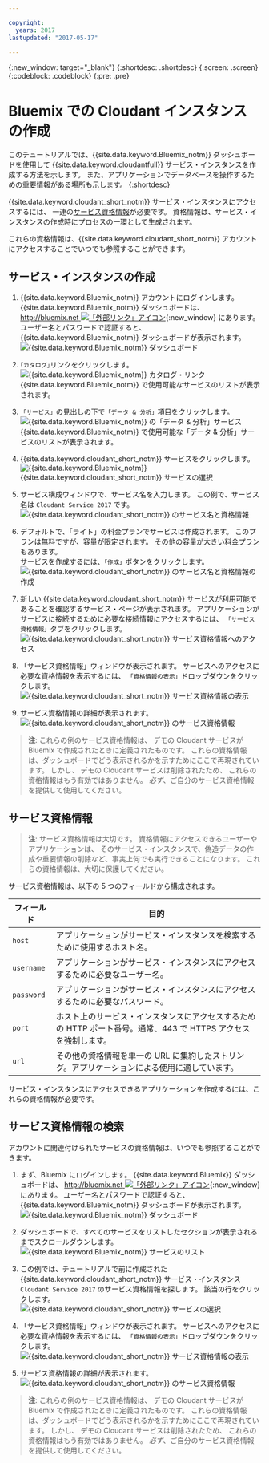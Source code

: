```yaml
---

copyright:
  years: 2017
lastupdated: "2017-05-17"

---
```


{:new_window: target="_blank"}
{:shortdesc: .shortdesc}
{:screen: .screen}
{:codeblock: .codeblock}
{:pre: .pre}

# Bluemix での Cloudant インスタンスの作成

このチュートリアルでは、{{site.data.keyword.Bluemix_notm}} ダッシュボードを使用して {{site.data.keyword.cloudantfull}}
サービス・インスタンスを作成する方法を示します。
また、アプリケーションでデータベースを操作するための重要情報がある場所も示します。
{:shortdesc}

{{site.data.keyword.cloudant_short_notm}} サービス・インスタンスにアクセスするには、
一連の[サービス資格情報](#the-service-credentials)が必要です。
資格情報は、サービス・インスタンスの作成時にプロセスの一環として生成されます。

これらの資格情報は、{{site.data.keyword.cloudant_short_notm}} アカウントにアクセスすることでいつでも参照することができます。

## サービス・インスタンスの作成

1.  {{site.data.keyword.Bluemix_notm}} アカウントにログインします。<br/>
    {{site.data.keyword.Bluemix_notm}} ダッシュボードは、
    [http://bluemix.net ![「外部リンク」アイコン](../images/launch-glyph.svg "「外部リンク」アイコン")](http://bluemix.net){:new_window} にあります。
    ユーザー名とパスワードで認証すると、
    {{site.data.keyword.Bluemix_notm}} ダッシュボードが表示されます。<br/>
    ![{{site.data.keyword.Bluemix_notm}} ダッシュボード](images/img0001.png)

2.  `｢カタログ｣`リンクをクリックします。<br/>
    ![{{site.data.keyword.Bluemix_notm}} カタログ・リンク](images/img0002.png)<br/>
    {{site.data.keyword.Bluemix_notm}} で使用可能なサービスのリストが表示されます。

3.  `「サービス」`の見出しの下で`「データ & 分析」`項目をクリックします。<br/>
    ![{{site.data.keyword.Bluemix_notm}} の「データ & 分析」サービス](images/img0003.png)<br/>
    {{site.data.keyword.Bluemix_notm}} で使用可能な「データ & 分析」サービスのリストが表示されます。

4.  {{site.data.keyword.cloudant_short_notm}} サービスをクリックします。<br>
    ![{{site.data.keyword.Bluemix_notm}} {{site.data.keyword.cloudant_short_notm}} サービスの選択](images/img0004.png)

5.  サービス構成ウィンドウで、サービス名を入力します。
    この例で、サービス名は `Cloudant Service 2017` です。<br/>
    ![{{site.data.keyword.cloudant_short_notm}} のサービス名と資格情報](images/img0005.png)

6.  デフォルトで、「ライト」の料金プランでサービスは作成されます。
    このプランは無料ですが、容量が限定されます。
    [その他の容量が大きい料金プラン](../offerings/bluemix.html)もあります。<br/>
    サービスを作成するには、`「作成」`ボタンをクリックします。<br/>
    ![{{site.data.keyword.cloudant_short_notm}} のサービス名と資格情報の作成](images/img0006.png)

7.  新しい {{site.data.keyword.cloudant_short_notm}} サービスが利用可能であることを確認するサービス・ページが表示されます。
    アプリケーションがサービスに接続するために必要な接続情報にアクセスするには、
    `「サービス資格情報」`タブをクリックします。<br/>
    ![{{site.data.keyword.cloudant_short_notm}} サービス資格情報へのアクセス](images/img0007.png)

8.  「サービス資格情報」ウィンドウが表示されます。
    サービスへのアクセスに必要な資格情報を表示するには、
    `「資格情報の表示」`ドロップダウンをクリックします。<br/>
    ![{{site.data.keyword.cloudant_short_notm}} サービス資格情報の表示](images/img0008.png)

9.  サービス資格情報の詳細が表示されます。<br/>
    ![{{site.data.keyword.cloudant_short_notm}} のサービス資格情報](images/img0009.png)

>   **注**: これらの例のサービス資格情報は、
    デモの Cloudant サービスが Bluemix で作成されたときに定義されたものです。
    これらの資格情報は、ダッシュボードでどう表示されるかを示すためにここで再現されています。
    しかし、
    デモの Cloudant サービスは削除されたため、
    これらの資格情報はもう有効ではありません。
    _必ず_、ご自分のサービス資格情報を提供して使用してください。

## サービス資格情報

>   **注**: サービス資格情報は大切です。
    資格情報にアクセスできるユーザーやアプリケーションは、
    そのサービス・インスタンスで、偽造データの作成や重要情報の削除など、事実上何でも実行できることになります。
    これらの資格情報は、大切に保護してください。

サービス資格情報は、以下の 5 つのフィールドから構成されます。

フィールド| 目的
-----------|--------
`host`     | アプリケーションがサービス・インスタンスを検索するために使用するホスト名。
`username` | アプリケーションがサービス・インスタンスにアクセスするために必要なユーザー名。
`password` | アプリケーションがサービス・インスタンスにアクセスするために必要なパスワード。
`port`     | ホスト上のサービス・インスタンスにアクセスするための HTTP ポート番号。通常、443 で HTTPS アクセスを強制します。
`url`      | その他の資格情報を単一の URL に集約したストリング。アプリケーションによる使用に適しています。

サービス・インスタンスにアクセスできるアプリケーションを作成するには、これらの資格情報が必要です。

## サービス資格情報の検索

アカウントに関連付けられたサービスの資格情報は、いつでも参照することができます。

1.  まず、Bluemix にログインします。
    {{site.data.keyword.Bluemix}} ダッシュボードは、
    [http://bluemix.net ![「外部リンク」アイコン](../images/launch-glyph.svg "「外部リンク」アイコン")](http://bluemix.net){:new_window} にあります。
    ユーザー名とパスワードで認証すると、
    {{site.data.keyword.Bluemix_notm}} ダッシュボードが表示されます。<br/>
    ![{{site.data.keyword.Bluemix_notm}} ダッシュボード](images/img0001.png)

2.  ダッシュボードで、すべてのサービスをリストしたセクションが表示されるまでスクロールダウンします。<br/>
    ![{{site.data.keyword.Bluemix_notm}} サービスのリスト](images/img0010.png)

3.  この例では、チュートリアルで前に作成された {{site.data.keyword.cloudant_short_notm}} サービス・インスタンス
    `Cloudant Service 2017` のサービス資格情報を探します。
    該当の行をクリックします。<br/>
    ![{{site.data.keyword.cloudant_short_notm}} サービスの選択](images/img0011.png)

3.  「サービス資格情報」ウィンドウが表示されます。
    サービスへのアクセスに必要な資格情報を表示するには、
    `「資格情報の表示」`ドロップダウンをクリックします。<br/>
    ![{{site.data.keyword.cloudant_short_notm}} サービス資格情報の表示](images/img0008.png)

4.  サービス資格情報の詳細が表示されます。<br/>
    ![{{site.data.keyword.cloudant_short_notm}} のサービス資格情報](images/img0009.png)

>   **注**: これらの例のサービス資格情報は、
    デモの Cloudant サービスが Bluemix で作成されたときに定義されたものです。
    これらの資格情報は、ダッシュボードでどう表示されるかを示すためにここで再現されています。
    しかし、
    デモの Cloudant サービスは削除されたため、
    これらの資格情報はもう有効ではありません。
    _必ず_、ご自分のサービス資格情報を提供して使用してください。
